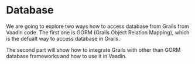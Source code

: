 # Database

We are going to explore two ways how to access database from Grails from Vaadin code. The first one is GORM (Grails Object Relation Mapping), which is the defualt way to access database in Grails.

The second part will show how to integrate Grails with other than GORM database frameworks and how to use it in Vaadin.
